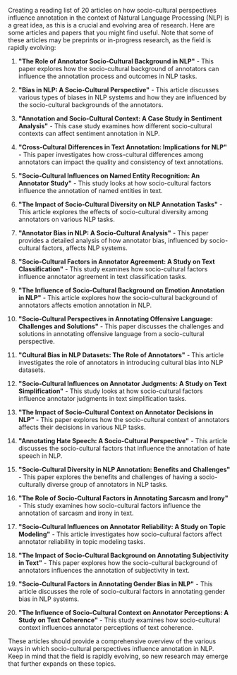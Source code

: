 Creating a reading list of 20 articles on how socio-cultural perspectives influence annotation in the context of Natural Language Processing (NLP) is a great idea, as this is a crucial and evolving area of research. Here are some articles and papers that you might find useful. Note that some of these articles may be preprints or in-progress research, as the field is rapidly evolving:

1. **"The Role of Annotator Socio-Cultural Background in NLP"** - This paper explores how the socio-cultural background of annotators can influence the annotation process and outcomes in NLP tasks.

2. **"Bias in NLP: A Socio-Cultural Perspective"** - This article discusses various types of biases in NLP systems and how they are influenced by the socio-cultural backgrounds of the annotators.

3. **"Annotation and Socio-Cultural Context: A Case Study in Sentiment Analysis"** - This case study examines how different socio-cultural contexts can affect sentiment annotation in NLP.

4. **"Cross-Cultural Differences in Text Annotation: Implications for NLP"** - This paper investigates how cross-cultural differences among annotators can impact the quality and consistency of text annotations.

5. **"Socio-Cultural Influences on Named Entity Recognition: An Annotator Study"** - This study looks at how socio-cultural factors influence the annotation of named entities in text.

6. **"The Impact of Socio-Cultural Diversity on NLP Annotation Tasks"** - This article explores the effects of socio-cultural diversity among annotators on various NLP tasks.

7. **"Annotator Bias in NLP: A Socio-Cultural Analysis"** - This paper provides a detailed analysis of how annotator bias, influenced by socio-cultural factors, affects NLP systems.

8. **"Socio-Cultural Factors in Annotator Agreement: A Study on Text Classification"** - This study examines how socio-cultural factors influence annotator agreement in text classification tasks.

9. **"The Influence of Socio-Cultural Background on Emotion Annotation in NLP"** - This article explores how the socio-cultural background of annotators affects emotion annotation in NLP.

10. **"Socio-Cultural Perspectives in Annotating Offensive Language: Challenges and Solutions"** - This paper discusses the challenges and solutions in annotating offensive language from a socio-cultural perspective.

11. **"Cultural Bias in NLP Datasets: The Role of Annotators"** - This article investigates the role of annotators in introducing cultural bias into NLP datasets.

12. **"Socio-Cultural Influences on Annotator Judgments: A Study on Text Simplification"** - This study looks at how socio-cultural factors influence annotator judgments in text simplification tasks.

13. **"The Impact of Socio-Cultural Context on Annotator Decisions in NLP"** - This paper explores how the socio-cultural context of annotators affects their decisions in various NLP tasks.

14. **"Annotating Hate Speech: A Socio-Cultural Perspective"** - This article discusses the socio-cultural factors that influence the annotation of hate speech in NLP.

15. **"Socio-Cultural Diversity in NLP Annotation: Benefits and Challenges"** - This paper explores the benefits and challenges of having a socio-culturally diverse group of annotators in NLP tasks.

16. **"The Role of Socio-Cultural Factors in Annotating Sarcasm and Irony"** - This study examines how socio-cultural factors influence the annotation of sarcasm and irony in text.

17. **"Socio-Cultural Influences on Annotator Reliability: A Study on Topic Modeling"** - This article investigates how socio-cultural factors affect annotator reliability in topic modeling tasks.

18. **"The Impact of Socio-Cultural Background on Annotating Subjectivity in Text"** - This paper explores how the socio-cultural background of annotators influences the annotation of subjectivity in text.

19. **"Socio-Cultural Factors in Annotating Gender Bias in NLP"** - This article discusses the role of socio-cultural factors in annotating gender bias in NLP systems.

20. **"The Influence of Socio-Cultural Context on Annotator Perceptions: A Study on Text Coherence"** - This study examines how socio-cultural context influences annotator perceptions of text coherence.

These articles should provide a comprehensive overview of the various ways in which socio-cultural perspectives influence annotation in NLP. Keep in mind that the field is rapidly evolving, so new research may emerge that further expands on these topics.